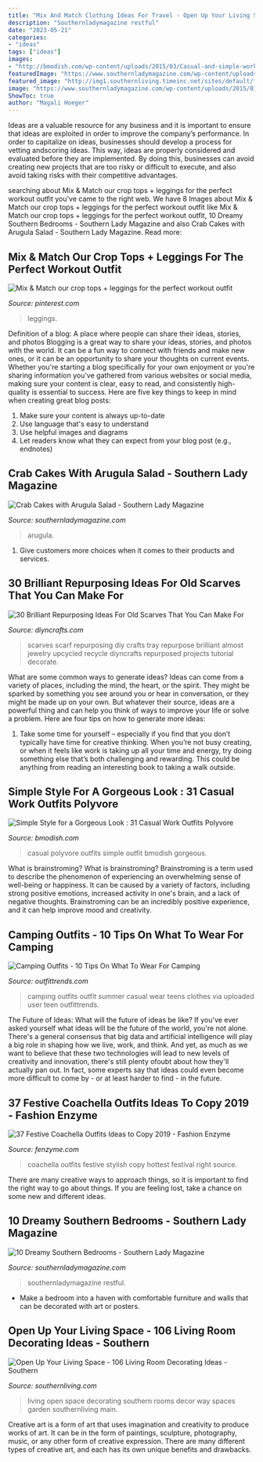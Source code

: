 ```yaml
---
title: "Mix And Match Clothing Ideas For Travel - Open Up Your Living Space"
description: "Southernladymagazine restful"
date: "2023-05-21"
categories:
- "ideas"
tags: ["ideas"]
images:
- "http://bmodish.com/wp-content/uploads/2015/03/Casual-and-simple-work-outfit-polyvore-bmodish.jpg"
featuredImage: "https://www.southernladymagazine.com/wp-content/uploads/2016/02/dreamy-southern-bedrooms-featured.jpg"
featured_image: "http://img1.southernliving.timeinc.net/sites/default/files/styles/etr_slider_landscape/public/image/2015/11/main/cf7c70a33f4e974b5654_7520.jpg?itok=xfSm5lpz"
image: "https://www.southernladymagazine.com/wp-content/uploads/2015/01/Crabcakes220MBS.jpg"
ShowToc: true
author: "Magali Hoeger"
---
```



Ideas are a valuable resource for any business and it is important to ensure that ideas are exploited in order to improve the company’s performance. In order to capitalize on ideas, businesses should develop a process for vetting andscoring ideas. This way, ideas are properly considered and evaluated before they are implemented. By doing this, businesses can avoid creating new projects that are too risky or difficult to execute, and also avoid taking risks with their competitive advantages.

	

		
searching about Mix &amp; Match our crop tops + leggings for the perfect workout outfit you've came to the right web. We have 8 Images about Mix &amp; Match our crop tops + leggings for the perfect workout outfit like Mix &amp; Match our crop tops + leggings for the perfect workout outfit, 10 Dreamy Southern Bedrooms - Southern Lady Magazine and also Crab Cakes with Arugula Salad - Southern Lady Magazine. Read more:
		
    
## Mix &amp; Match Our Crop Tops + Leggings For The Perfect Workout Outfit

<img loading=lazy src="https://i.pinimg.com/736x/e5/8c/e5/e58ce54e254dd8b8dc74fcf401cecc00.jpg" onerror="this.onerror=null;this.src='https://tse1.mm.bing.net/th?id=OIP.ZcAuI1C4T8b-_lO6guHOVQHaKO&amp;pid=15.1';" alt="Mix &amp; Match our crop tops + leggings for the perfect workout outfit">

_Source: pinterest.com_

>leggings. 

	

Definition of a blog: A place where people can share their ideas, stories, and photos
Blogging is a great way to share your ideas, stories, and photos with the world. It can be a fun way to connect with friends and make new ones, or it can be an opportunity to share your thoughts on current events. Whether you're starting a blog specifically for your own enjoyment or you're sharing information you've gathered from various websites or social media, making sure your content is clear, easy to read, and consistently high-quality is essential to success. Here are five key things to keep in mind when creating great blog posts: 
1. Make sure your content is always up-to-date 
2. Use language that's easy to understand 
3. Use helpful images and diagrams 
4. Let readers know what they can expect from your blog post (e.g., endnotes) 

    
## Crab Cakes With Arugula Salad - Southern Lady Magazine

<img loading=lazy src="https://www.southernladymagazine.com/wp-content/uploads/2015/01/Crabcakes220MBS.jpg" onerror="this.onerror=null;this.src='https://tse1.mm.bing.net/th?id=OIP.8s2IRdR2FK2GIjgKZDyTqgHaHa&amp;pid=15.1';" alt="Crab Cakes with Arugula Salad - Southern Lady Magazine">

_Source: southernladymagazine.com_

>arugula. 

	

1. Give customers more choices when it comes to their products and services.

    
## 30 Brilliant Repurposing Ideas For Old Scarves That You Can Make For

<img loading=lazy src="https://www.diyncrafts.com/wp-content/uploads/2017/05/5-tray-repurposed-scarves-diyncrafts.jpg" onerror="this.onerror=null;this.src='https://tse1.mm.bing.net/th?id=OIP.ZLKhv0s5M2MkV9moTL3JqwHaOR&amp;pid=15.1';" alt="30 Brilliant Repurposing Ideas For Old Scarves That You Can Make For">

_Source: diyncrafts.com_

>scarves scarf repurposing diy crafts tray repurpose brilliant almost jewelry upcycled recycle diyncrafts repurposed projects tutorial decorate. 

	

What are some common ways to generate ideas?
Ideas can come from a variety of places, including the mind, the heart, or the spirit. They might be sparked by something you see around you or hear in conversation, or they might be made up on your own. But whatever their source, ideas are a powerful thing and can help you think of ways to improve your life or solve a problem. Here are four tips on how to generate more ideas: 
1. Take some time for yourself – especially if you find that you don’t typically have time for creative thinking. When you’re not busy creating, or when it feels like work is taking up all your time and energy, try doing something else that’s both challenging and rewarding. This could be anything from reading an interesting book to taking a walk outside. 

    
## Simple Style For A Gorgeous Look : 31 Casual Work Outfits Polyvore

<img loading=lazy src="http://bmodish.com/wp-content/uploads/2015/03/Casual-and-simple-work-outfit-polyvore-bmodish.jpg" onerror="this.onerror=null;this.src='https://tse4.mm.bing.net/th?id=OIP.ckrs6y8IQebqubX7a0sZ5gHaLi&amp;pid=15.1';" alt="Simple Style for a Gorgeous Look : 31 Casual Work Outfits Polyvore">

_Source: bmodish.com_

>casual polyvore outfits simple outfit bmodish gorgeous. 

	

What is brainstroming?
What is brainstroming? Brainstroming is a term used to describe the phenomenon of experiencing an overwhelming sense of well-being or happiness. It can be caused by a variety of factors, including strong positive emotions, increased activity in one's brain, and a lack of negative thoughts. Brainstroming can be an incredibly positive experience, and it can help improve mood and creativity.

    
## Camping Outfits - 10 Tips On What To Wear For Camping

<img loading=lazy src="http://www.outfittrends.com/wp-content/uploads/2016/06/gg.jpg" onerror="this.onerror=null;this.src='https://tse1.mm.bing.net/th?id=OIP.zR1ZKM2Z8bTY-UDxyUyAugHaHa&amp;pid=15.1';" alt="Camping Outfits - 10 Tips On What To Wear For Camping">

_Source: outfittrends.com_

>camping outfits outfit summer casual wear teens clothes via uploaded user teen outfittrends. 

	

The Future of Ideas: What will the future of ideas be like?
If you've ever asked yourself what ideas will be the future of the world, you're not alone. There's a general consensus that big data and artificial intelligence will play a big role in shaping how we live, work, and think. And yet, as much as we want to believe that these two technologies will lead to new levels of creativity and innovation, there's still plenty ofoubt about how they'll actually pan out. In fact, some experts say that ideas could even become more difficult to come by - or at least harder to find - in the future.

    
## 37 Festive Coachella Outfits Ideas To Copy 2019 - Fashion Enzyme

<img loading=lazy src="http://www.fenzyme.com/wp-content/uploads/2019/01/Festive-Coachella-Outfits-Ideas-to-Copy-3.jpg" onerror="this.onerror=null;this.src='https://tse4.mm.bing.net/th?id=OIP.MVM0QZRxlOUXnoR7dif4XAHaLF&amp;pid=15.1';" alt="37 Festive Coachella Outfits Ideas to Copy 2019 - Fashion Enzyme">

_Source: fenzyme.com_

>coachella outfits festive stylish copy hottest festival right source. 

	

There are many creative ways to approach things, so it is important to find the right way to go about things. If you are feeling lost, take a chance on some new and different ideas.

    
## 10 Dreamy Southern Bedrooms - Southern Lady Magazine

<img loading=lazy src="https://www.southernladymagazine.com/wp-content/uploads/2016/02/dreamy-southern-bedrooms-featured.jpg" onerror="this.onerror=null;this.src='https://tse3.mm.bing.net/th?id=OIP.2MODUXt_G34KlhWEbAXAKQHaE8&amp;pid=15.1';" alt="10 Dreamy Southern Bedrooms - Southern Lady Magazine">

_Source: southernladymagazine.com_

>southernladymagazine restful. 

	

- Make a bedroom into a haven with comfortable furniture and walls that can be decorated with art or posters.

    
## Open Up Your Living Space - 106 Living Room Decorating Ideas - Southern

<img loading=lazy src="http://img1.southernliving.timeinc.net/sites/default/files/styles/etr_slider_landscape/public/image/2015/11/main/cf7c70a33f4e974b5654_7520.jpg?itok=xfSm5lpz" onerror="this.onerror=null;this.src='https://tse3.mm.bing.net/th?id=OIP.vrTLB-AeQQCGQlgaMMn7VwHaE8&amp;pid=15.1';" alt="Open Up Your Living Space - 106 Living Room Decorating Ideas - Southern">

_Source: southernliving.com_

>living open space decorating southern rooms decor way spaces garden southernliving main. 

	

Creative art is a form of art that uses imagination and creativity to produce works of art. It can be in the form of paintings, sculpture, photography, music, or any other form of creative expression. There are many different types of creative art, and each has its own unique benefits and drawbacks.

